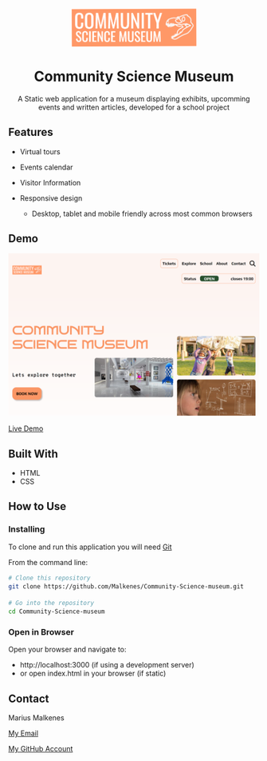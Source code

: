 <p align="center">
    <img src="images/Logo.png" width="50%">
</p>
<h1 align="center">Community Science Museum</h1>
<p align="center">A Static web application for a museum displaying exhibits, upcomming events and written articles, developed for a school project</p>

## Features
* Virtual tours

* Events calendar

* Visitor Information 

* Responsive design
    - Desktop, tablet and mobile friendly across most common browsers

## Demo
![image](/images/transcendent-puppy-6ec490.netlify.app_%20(2).png)

[Live Demo](https://transcendent-puppy-6ec490.netlify.app/)

## Built With
- HTML
- CSS

## How to Use

### Installing

To clone and run this application you will need [Git](https://git-scm.com/)

From the command line:
```bash
# Clone this repository
git clone https://github.com/Malkenes/Community-Science-museum.git

# Go into the repository
cd Community-Science-museum
```
### Open in Browser

Open your browser and navigate to:
- http://localhost:3000 (if using a development server)
- or open index.html in your browser (if static)

## Contact
Marius Malkenes

[My Email](marmal52030@stud.noroff.no)

[My GitHub Account](https://github.com/Malkenes)